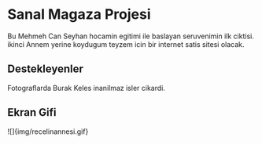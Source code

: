 <h1>Sanal Magaza Projesi</h1>

Bu Mehmeh Can Seyhan hocamin egitimi ile baslayan seruvenimin ilk ciktisi. ikinci Annem yerine koydugum teyzem icin bir internet satis sitesi olacak.

<h2>Destekleyenler</h2>

Fotograflarda Burak Keles inanilmaz isler cikardi.

<h2>Ekran Gifi</h2>

![]{img/recelinannesi.gif}